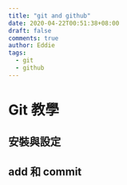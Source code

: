 ```yaml
---
title: "git and github"
date: 2020-04-22T00:51:38+08:00
draft: false
comments: true
author: Eddie
tags:
  - git
  - github
---
```


# Git 教學

## 安裝與設定

## add 和 commit

